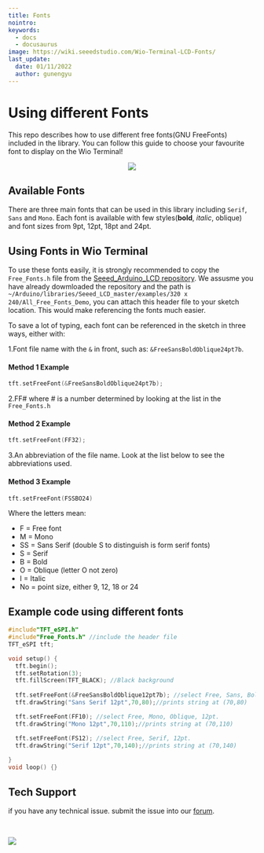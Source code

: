 ```yaml
---
title: Fonts
nointro:
keywords:
  - docs
  - docusaurus
image: https://wiki.seeedstudio.com/Wio-Terminal-LCD-Fonts/
last_update:
  date: 01/11/2022
  author: gunengyu
---
```

# Using different Fonts

This repo describes how to use different free fonts(GNU FreeFonts) included in the library. You can follow this guide to choose your favourite font to display on the Wio Terminal!

<div align="center"><img src="https://files.seeedstudio.com/wiki/Wio-Terminal/img/WechatIMG2309.jpeg.jpg" /></div>

## Available Fonts

There are three main fonts that can be used in this library including `Serif`, `Sans` and `Mono`. Each font is available with few styles(**bold**, *italic*, oblique) and font sizes from 9pt, 12pt, 18pt and 24pt.

## Using Fonts in Wio Terminal

To use these fonts easily, it is strongly recommended to copy the `Free_Fonts.h` file from the [Seeed_Arduino_LCD repository](https://wiki.seeedstudio.com/Wio-Terminal-LCD-Overview/#installing-the-tft-lcd-library-separately). We assusme you have already dowmloaded the repository and the path is `~/Arduino/libraries/Seeed_LCD_master/examples/320 x 240/All_Free_Fonts_Demo`, you can attach this header file to your sketch location. This would make referencing the fonts much easier.

To save a lot of typing, each font can  be referenced in the sketch in three ways, either with:

1.Font file name with the `&` in front, such as: `&FreeSansBoldOblique24pt7b`.

#### Method 1 Example

```cpp
tft.setFreeFont(&FreeSansBoldOblique24pt7b);
```

2.FF# where # is a number determined by looking at the list in the `Free_Fonts.h`

#### Method 2 Example

```cpp
tft.setFreeFont(FF32);
```

3.An abbreviation of the file name. Look at the list below to see the abbreviations used.

#### Method 3 Example

```cpp
tft.setFreeFont(FSSBO24)
```

Where the letters mean:

- F = Free font
- M = Mono
- SS = Sans Serif (double S to distinguish is form serif fonts)
- S = Serif
- B = Bold
- O = Oblique (letter O not zero)
- I = Italic
- No =  point size, either 9, 12, 18 or 24

## Example code using different fonts

```cpp
#include"TFT_eSPI.h"
#include"Free_Fonts.h" //include the header file
TFT_eSPI tft;

void setup() {
  tft.begin();
  tft.setRotation(3);
  tft.fillScreen(TFT_BLACK); //Black background
  
  tft.setFreeFont(&FreeSansBoldOblique12pt7b); //select Free, Sans, Bold, Oblique, 12pt.
  tft.drawString("Sans Serif 12pt",70,80);//prints string at (70,80)

  tft.setFreeFont(FF10); //select Free, Mono, Oblique, 12pt.
  tft.drawString("Mono 12pt",70,110);//prints string at (70,110)

  tft.setFreeFont(FS12); //select Free, Serif, 12pt.
  tft.drawString("Serif 12pt",70,140);//prints string at (70,140)
  
}
void loop() {}
```

## Tech Support

 if you have any technical issue.  submit the issue into our [forum](http://forum.seeedstudio.com/).
<div>
  <br /><p style={{textAlign: 'center'}}><a href="https://www.seeedstudio.com/act-4.html?utm_source=wiki&utm_medium=wikibanner&utm_campaign=newproducts" target="_blank"><img src="https://files.seeedstudio.com/wiki/Wiki_Banner/new_product.jpg" /></a></p>
</div>
